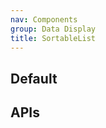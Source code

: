```yaml
---
nav: Components
group: Data Display
title: SortableList
---
```


## Default

<code src="./demos/index.tsx" nopadding></code>

## APIs

<API></API>
